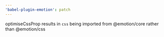 ```yaml
---
'babel-plugin-emotion': patch
---
```


optimiseCssProp results in `css` being imported from @emotion/core rather than @emotion/css
